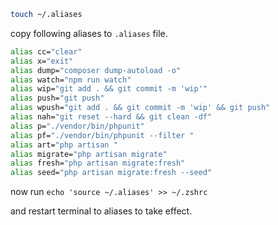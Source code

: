 ```bash
touch ~/.aliases
```
copy following aliases to `.aliases` file.

```bash
alias cc="clear"
alias x="exit"
alias dump="composer dump-autoload -o"
alias watch="npm run watch"
alias wip="git add . && git commit -m 'wip'"
alias push="git push"
alias wpush="git add . && git commit -m 'wip' && git push"
alias nah="git reset --hard && git clean -df"
alias p="./vendor/bin/phpunit"
alias pf="./vendor/bin/phpunit --filter "
alias art="php artisan "
alias migrate="php artisan migrate"
alias fresh="php artisan migrate:fresh"
alias seed="php artisan migrate:fresh --seed"
```
now run `echo 'source ~/.aliases' >> ~/.zshrc`

and restart terminal to aliases to take effect.
